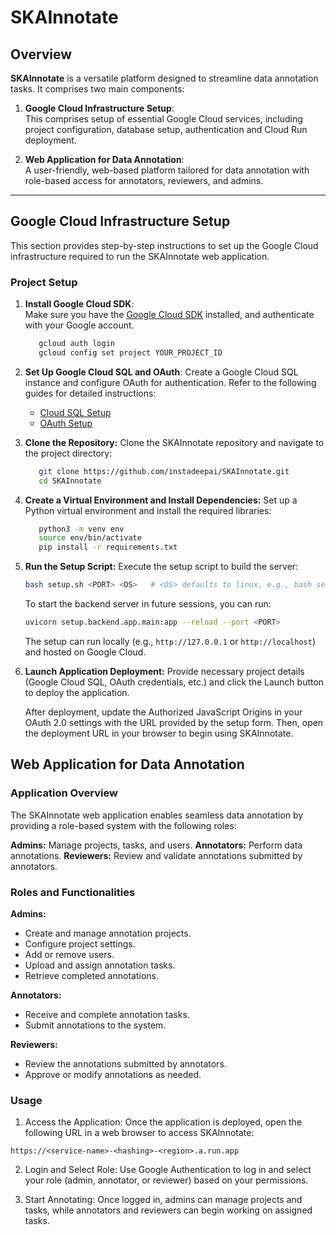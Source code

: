 # SKAInnotate

## Overview

**SKAInnotate** is a versatile platform designed to streamline data annotation tasks. It comprises two main components:

1. **Google Cloud Infrastructure Setup**:  
   This comprises setup of essential Google Cloud services, including project configuration, database setup, authentication and Cloud Run deployment.

2. **Web Application for Data Annotation**:  
   A user-friendly, web-based platform tailored for data annotation with role-based access for annotators, reviewers, and admins.

---

## Google Cloud Infrastructure Setup

This section provides step-by-step instructions to set up the Google Cloud infrastructure required to run the SKAInnotate web application.

### Project Setup

1. **Install Google Cloud SDK**:  
   Make sure you have the [Google Cloud SDK](https://cloud.google.com/sdk/docs/install) installed, and authenticate with your Google account.

   ```sh
      gcloud auth login
      gcloud config set project YOUR_PROJECT_ID
   ```
2. **Set Up Google Cloud SQL and OAuth**:
   Create a Google Cloud SQL instance and configure OAuth for authentication. Refer to the following guides for detailed instructions:

   * [Cloud SQL Setup](/setup/docs/setup_sql.md)
   * [OAuth Setup](/setup/docs/setup_authentication.md)
3. **Clone the Repository:**
   Clone the SKAInnotate repository and navigate to the project directory:
   
   ```sh
      git clone https://github.com/instadeepai/SKAInnotate.git
      cd SKAInnotate
   ```
4. **Create a Virtual Environment and Install Dependencies:**
   Set up a Python virtual environment and install the required libraries:

   ```sh
      python3 -m venv env
      source env/bin/activate
      pip install -r requirements.txt
   ```

5. **Run the Setup Script:**
   Execute the setup script to build the server:

   ```sh
   bash setup.sh <PORT> <OS>   # <OS> defaults to linux, e.g., bash setup.sh 8000 macos
   ```
   To start the backend server in future sessions, you can run:
   
   ```sh
   uvicorn setup.backend.app.main:app --reload --port <PORT>
   ```
   The setup can run locally (e.g., `http://127.0.0.1` or `http://localhost`) and hosted on Google Cloud.

6. **Launch Application Deployment:**
   Provide necessary project details (Google Cloud SQL, OAuth credentials, etc.) and click the Launch button to deploy the application.

   After deployment, update the Authorized JavaScript Origins in your OAuth 2.0 settings with the URL provided by the setup form. Then, open the deployment URL in your browser to begin using SKAInnotate.

## Web Application for Data Annotation
### Application Overview
   The SKAInnotate web application enables seamless data annotation by providing a role-based system with the following roles:
   
   **Admins:** Manage projects, tasks, and users.
   **Annotators:** Perform data annotations.
   **Reviewers:** Review and validate annotations submitted by annotators.
   
### Roles and Functionalities
   **Admins:**
   * Create and manage annotation projects.
   * Configure project settings.
   * Add or remove users.
   * Upload and assign annotation tasks.
   * Retrieve completed annotations.
     
   **Annotators:**
   * Receive and complete annotation tasks.
   * Submit annotations to the system.
     
   **Reviewers:**
   * Review the annotations submitted by annotators.
   * Approve or modify annotations as needed.
   
   ### Usage
   1. Access the Application:
   Once the application is deployed, open the following URL in a web browser to access SKAInnotate:
   
   ```plaintext
   https://<service-name>-<hashing>-<region>.a.run.app
   ```
   2. Login and Select Role:
   Use Google Authentication to log in and select your role (admin, annotator, or reviewer) based on your permissions.
   
   3. Start Annotating:
   Once logged in, admins can manage projects and tasks, while annotators and reviewers can begin working on assigned tasks.
